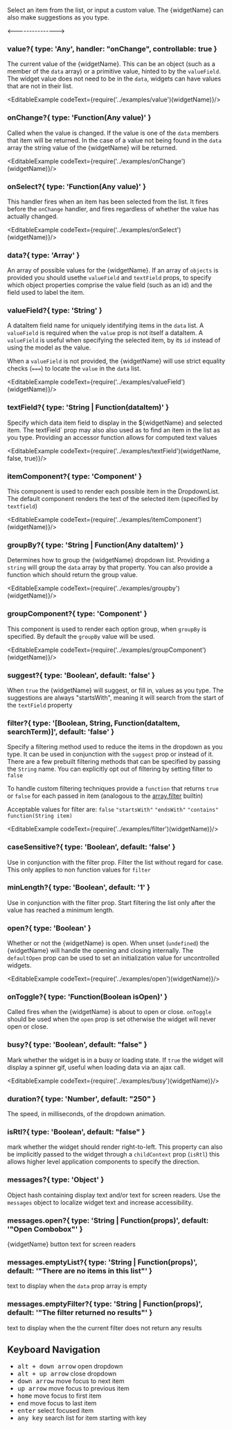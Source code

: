 
Select an item from the list, or input a custom value. The {widgetName} can also make suggestions as you type.

<--------------->

### value?{ type: 'Any', handler: "onChange", controllable: true }

The current value of the {widgetName}. This can be an object (such as a member of the `data` array)
or a primitive value, hinted to by the `valueField`. The widget value does not need to be in
the `data`, widgets can have values that are not in their list.

<EditableExample codeText={require('../examples/value')(widgetName)}/>

### onChange?{ type: 'Function(Any value)' }

Called when the value is changed. If the value is one of the `data` members
that item will be returned. In the case of a value not being found in the `data` array
the string value of the {widgetName} will be returned.

<EditableExample codeText={require('../examples/onChange')(widgetName)}/>

### onSelect?{ type: 'Function(Any value)' }

This handler fires when an item has been selected from the list. It fires before the `onChange` handler, and fires 
regardless of whether the value has actually changed.

<EditableExample codeText={require('../examples/onSelect')(widgetName)}/>

### data?{ type: 'Array<Any>' }

An array of possible values for the {widgetName}. If an array of `objects` is provided you
should usethe `valueField` and `textField` props, to specify which object
properties comprise the value field (such as an id) and the field used to label the item.

### valueField?{ type: 'String' }

A dataItem field name for uniquely identifying items in the `data` list. A `valueField` is required 
when the `value` prop is not itself a dataItem. A `valueField` is useful when specifying the selected item, by
its `id` instead of using the model as the value.


When a `valueField` is not provided, the {widgetName} will use strict equality checks (`===`) to locate 
the `value` in the `data` list.

<EditableExample codeText={require('../examples/valueField')(widgetName)}/>

### textField?{ type: 'String | Function(dataItem)' }

Specify which data item field to display in the ${widgetName} and selected item. The textField` prop 
may also also used as to find an item in the list as you type. Providing an accessor function allows for computed text values

<EditableExample codeText={require('../examples/textField')(widgetName, false, true)}/>

### itemComponent?{ type: 'Component' }

This component is used to render each possible item in the DropdownList. The default component
renders the text of the selected item (specified by `textfield`)

<EditableExample codeText={require('../examples/itemComponent')(widgetName)}/>

### groupBy?{ type: 'String | Function(Any dataItem)' }

Determines how to group the {widgetName} dropdown list. Providing a `string` will group 
the `data` array by that property. You can also provide a function which should return the group value.

<EditableExample codeText={require('../examples/groupby')(widgetName)}/>

### groupComponent?{ type: 'Component' }

This component is used to render each option group, when `groupBy` is specified. By 
default the `groupBy` value will be used.

<EditableExample codeText={require('../examples/groupComponent')(widgetName)}/>

### suggest?{ type: 'Boolean', default: 'false' }

When `true` the {widgetName} will suggest, or fill in, values as you type. The suggestions
are always "startsWith", meaning it will search from the start of the `textField` property

### filter?{ type: '[Boolean, String, Function(dataItem, searchTerm)]', default: 'false' }

Specify a filtering method used to reduce the items in the dropdown as you type. It can be used in conjunction with
the `suggest` prop or instead of it. There are a few prebuilt filtering methods that can be specified
by passing the `String` name. You can explicitly opt out of filtering by setting filter
to `false`

To handle custom filtering techniques provide a `function` that returns `true` or `false` for each passed in item
(analogous to the [array.filter](https://developer.mozilla.org/en-US/docs/Web/JavaScript/Reference/Global_Objects/Array/filter) builtin)

Acceptable values for filter are: `false` `"startsWith"` `"endsWith"` `"contains"` `function(String item)`

<EditableExample codeText={require('../examples/filter')(widgetName)}/>

### caseSensitive?{ type: 'Boolean', default: 'false' }
Use in conjunction with the filter prop. Filter the list without regard for case. This only applies to non function values for `filter`

### minLength?{ type: 'Boolean', default: '1' }
Use in conjunction with the filter prop. Start filtering the list only after the value has reached a minimum length.

### open?{ type: 'Boolean' }

Whether or not the {widgetName} is open. When unset (`undefined`) the {widgetName} will handle the
opening and closing internally. The `defaultOpen` prop can be used to set an
initialization value for uncontrolled widgets.

<EditableExample codeText={require('../examples/open')(widgetName)}/>

### onToggle?{ type: 'Function(Boolean isOpen)' }

Called fires when the {widgetName} is about to open or close. `onToggle` should be used
when the `open` prop is set otherwise the widget will never open or close.


### busy?{ type: 'Boolean', default: "false" }

Mark whether the widget is in a busy or loading state. If `true` the widget will display a spinner gif, useful
when loading data via an ajax call.

<EditableExample codeText={require('../examples/busy')(widgetName)}/>

### duration?{ type: 'Number', default: "250" }

The speed, in milliseconds, of the dropdown animation.


### isRtl?{ type: 'Boolean', default: "false" }

mark whether the widget should render right-to-left. This property can also be implicitly passed to the widget through
 a `childContext` prop (`isRtl`) this allows higher level application components to specify the direction.

### messages?{ type: 'Object' }

Object hash containing display text and/or text for screen readers. Use the `messages` object to
localize widget text and increase accessibility.

### messages.open?{ type: 'String | Function(props)', default: '"Open Combobox"' }

{widgetName} button text for screen readers

### messages.emptyList?{ type: 'String | Function(props)', default: '"There are no items in this list"' }

text to display when the `data` prop array is empty

### messages.emptyFilter?{ type: 'String | Function(props)', default: '"The filter returned no results"' }

text to display when the the current filter does not return any results

## Keyboard Navigation

- <kbd>alt + down arrow</kbd> open dropdown
- <kbd>alt + up arrow</kbd> close dropdown
- <kbd>down arrow</kbd> move focus to next item
- <kbd>up arrow</kbd> move focus to previous item
- <kbd>home</kbd> move focus to first item
- <kbd>end</kbd> move focus to last item
- <kbd>enter</kbd> select focused item
- <kbd>any key</kbd> search list for item starting with key
